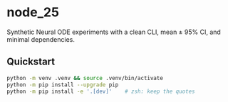 # node_25

Synthetic Neural ODE experiments with a clean CLI, mean ± 95% CI, and minimal dependencies.

## Quickstart

```bash
python -m venv .venv && source .venv/bin/activate
python -m pip install --upgrade pip
python -m pip install -e '.[dev]'    # zsh: keep the quotes
